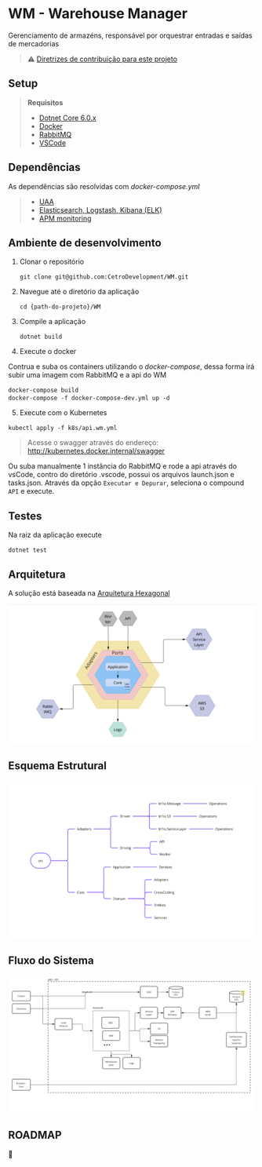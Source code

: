 # WM - Warehouse Manager

Gerenciamento de armazéns, responsável por orquestrar entradas e saídas de mercadorias


> :warning: [Diretrizes de contribuição para este projeto](docs/CONTRIBUTING.md)


## Setup

> **Requisitos**
>
> * [Dotnet Core 6.0.x](https://dotnet.microsoft.com/en-us/download/dotnet/6.0)
> * [Docker](https://www.docker.com/products/docker-desktop/)
> * [RabbitMQ](https://www.rabbitmq.com)
> * [VSCode](https://code.visualstudio.com)

## Dependências
As dependências são resolvidas com *docker-compose.yml*
> * [UAA](https://github.com/CetroDevelopment/UAA)
> * [Elasticsearch, Logstash, Kibana (ELK)](https://elk-docker.readthedocs.io)
> * [APM monitoring](https://www.elastic.co/pt/observability/application-performance-monitoring)

## Ambiente de desenvolvimento

1. Clonar o repositório
   
   ```
   git clone git@github.com:CetroDevelopment/WM.git
   ```

2. Navegue até o diretório da aplicação
   
   ```
   cd {path-do-projeto}/WM
   ```

3. Compile a aplicação
   
   ```
   dotnet build
   ```

4. Execute o docker
   
Contrua e suba os containers utilizando o *docker-compose*, dessa forma irá subir uma imagem com RabbitMQ e a api do WM

``` 
docker-compose build
docker-compose -f docker-compose-dev.yml up -d
```

5. Execute com o Kubernetes

```
kubectl apply -f k8s/api.wm.yml
```

> Acesse o swagger através do endereço: http://kubernetes.docker.internal/swagger

Ou suba manualmente 1 instância do RabbitMQ e rode a api através do vsCode, contro do diretório .vscode, possui os arquivos launch.json e tasks.json. Através da opção `Executar e Depurar`, seleciona o compound `API` e execute.

## Testes

Na raiz da aplicação execute

```
dotnet test
```

## Arquitetura

A solução está baseada na [Arquitetura Hexagonal](https://engsoftmoderna.info/artigos/arquitetura-hexagonal.html)

![Arquitetura](/docs/img/Arquitetura.png)

## Esquema Estrutural

![Estrutura](/docs/img/Estrutura.png)

## Fluxo do Sistema

![Fluxo do sistema](/docs/img/Fluxo.png)

## ROADMAP

:construction:
